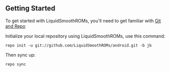 
Getting Started
---------------

To get started with LiquidSmoothROMs, you'll need to get familiar
with [Git and Repo](http://source.android.com/download/using-repo)

Initialize your local repository using LiquidSmoothROMs, use this command:

    repo init -u git://github.com/LiquidSmoothROMs/android.git -b jb

Then sync up:

    repo sync


